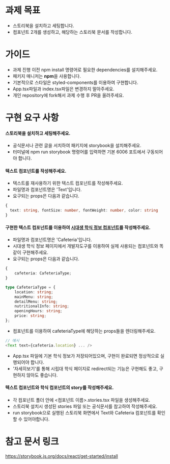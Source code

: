 # 과제 목표

- 스토리북을 설치하고 세팅합니다.
- 컴포넌트 2개를 생성하고, 해당하는 스토리북 문서를 작성합니다.

# 가이드

- 과제 진행 이전 npm install 명령어로 필요한 dependencies를 설치해주세요.
- 패키지 매니저는 **npm**을 사용합니다.
- 기본적으로 스타일은 styled-components를 이용하여 구현합니다.
- App.tsx파일과 index.tsx파일은 변경하지 말아주세요.
- 개인 repository에 fork해서 과제 수행 후 PR을 올려주세요.

# 구현 요구 사항

#### 스토리북을 설치하고 세팅해주세요.

- 공식문서나 관련 글을 서치하여 패키지에 storybook을 설치해주세요.
- 터미널에 npm run storybook 명령어를 입력하면 기본 6006 포트에서 구동되어야 합니다.

#### 텍스트 컴포넌트를 작성해주세요.

- 텍스트를 재사용하기 위한 텍스트 컴포넌트를 작성해주세요.
- 파일명과 컴포넌트명은 'Text'입니다.
- 요구되는 props은 다음과 같습니다.

```typescript
{
  text: string, fontSize: number, fontWeight: number, color: string
}
```

#### 구현한 텍스트 컴포넌트를 이용하여 [시대생 학식 정보 컴포넌트](https://uoslife.com/utility/cafeteria)를 작성해주세요.

- 파일명과 컴포넌트명은 'Cafeteria'입니다.
- 시대생 학식 정보 페이지에서 개발자도구를 이용하여 실제 사용되는 컴포넌트와 똑같이 구현해주세요.
- 요구되는 props은 다음과 같습니다.

```typescript
{
	cafeteria: CafeteriaType;
}
```

```typescript
type CafeteriaType = {
	location: string;
	mainMenu: string;
	detailMenu: string;
	nutritionalInfo: string;
	openingHours: string;
	price: string;
};
```

- <Text /> 컴포넌트를 이용하여 cafeteriaType에 해당하는 props들을 렌더링해주세요.

```typescript
// 예시
<Text text={cafeteria.location} ... />
```

- App.tsx 파일에 기본 학식 정보가 저장되어있으며, 구현이 완료되면 정상적으로 실행되어야 합니다.
- '자세히보기'를 통해 시립대 학식 페이지로 redirect되는 기능은 구현해도 좋고, 구현하지 않아도 좋습니다.

#### 텍스트 컴포넌트와 학식 컴포넌트의 story를 작성해주세요.

- 각 컴포넌트 폴더 안에 <컴포넌트 이름>.stories.tsx 파일을 생성해주세요.
- 스토리북 설치시 생성된 stories 파일 또는 공식문서를 참고하여 작성해주세요.
- run storybook으로 실행된 스토리북 화면에서 Text와 Cafeteria 컴포넌트를 확인할 수 있어야합니다.

# 참고 문서 링크

https://storybook.js.org/docs/react/get-started/install
